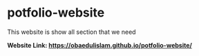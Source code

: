 # potfolio-website
This website is show all section that we need

**Website Link: https://obaedulislam.github.io/potfolio-website/**
